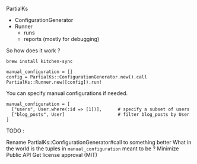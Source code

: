 PartialKs
  - ConfigurationGenerator
  - Runner
    - runs
    - reports (mostly for debugging)

So how does it work ?

`brew install kitchen-sync`

```
manual_configuration = []
config = PartialKs::ConfigurationGenerator.new().call
PartialKs::Runner.new([config]).run!
```

You can specify manual configurations if needed.

```
manual_configuration = [
  ["users", User.where(:id => [1])],      # specify a subset of users
  ["blog_posts", User]                    # filter blog_posts by User
]
```

TODO :

Rename PartialKs::ConfigurationGenerator#call to something better
What in the world is the tuples in `manual_configuration` meant to be ?
Minimize Public API
Get license approval (MIT)


